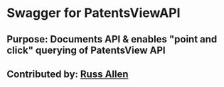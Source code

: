 # Swagger for PatentsViewAPI
## Purpose: Documents API & enables "point and click" querying of PatentsView API 
## Contributed by: [Russ Allen](https://github.com/mustberuss/)

